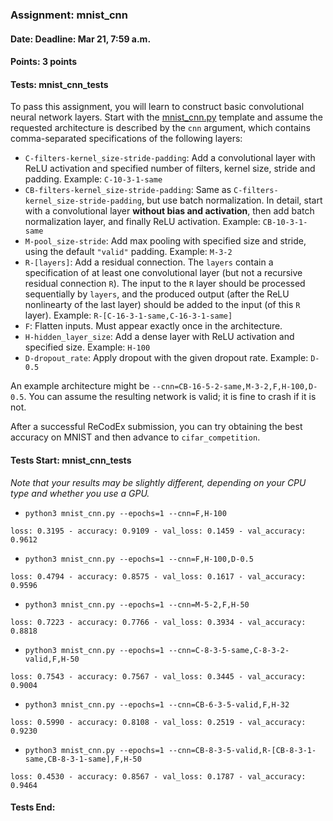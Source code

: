 ### Assignment: mnist_cnn
#### Date: Deadline: Mar 21, 7:59 a.m.
#### Points: 3 points
#### Tests: mnist_cnn_tests

To pass this assignment, you will learn to construct basic convolutional
neural network layers. Start with the
[mnist_cnn.py](https://github.com/ufal/npfl114/tree/master/labs/04/mnist_cnn.py)
template and assume the requested architecture is described by the `cnn`
argument, which contains comma-separated specifications of the following layers:
- `C-filters-kernel_size-stride-padding`: Add a convolutional layer with ReLU
  activation and specified number of filters, kernel size, stride and padding.
  Example: `C-10-3-1-same`
- `CB-filters-kernel_size-stride-padding`: Same as
  `C-filters-kernel_size-stride-padding`, but use batch normalization.
  In detail, start with a convolutional layer **without bias and activation**,
  then add batch normalization layer, and finally ReLU activation.
  Example: `CB-10-3-1-same`
- `M-pool_size-stride`: Add max pooling with specified size and stride, using
  the default `"valid"` padding.
  Example: `M-3-2`
- `R-[layers]`: Add a residual connection. The `layers` contain a specification
  of at least one convolutional layer (but not a recursive residual connection `R`).
  The input to the `R` layer should be processed sequentially by `layers`, and the
  produced output (after the ReLU nonlinearty of the last layer) should be added
  to the input (of this `R` layer).
  Example: `R-[C-16-3-1-same,C-16-3-1-same]`
- `F`: Flatten inputs. Must appear exactly once in the architecture.
- `H-hidden_layer_size`: Add a dense layer with ReLU activation and specified
  size. Example: `H-100`
- `D-dropout_rate`: Apply dropout with the given dropout rate. Example: `D-0.5`

An example architecture might be `--cnn=CB-16-5-2-same,M-3-2,F,H-100,D-0.5`.
You can assume the resulting network is valid; it is fine to crash if it is not.

After a successful ReCodEx submission, you can try obtaining the best accuracy
on MNIST and then advance to `cifar_competition`.

#### Tests Start: mnist_cnn_tests
_Note that your results may be slightly different, depending on your CPU type and whether you use a GPU._
- `python3 mnist_cnn.py --epochs=1 --cnn=F,H-100`
```
loss: 0.3195 - accuracy: 0.9109 - val_loss: 0.1459 - val_accuracy: 0.9612
```
- `python3 mnist_cnn.py --epochs=1 --cnn=F,H-100,D-0.5`
```
loss: 0.4794 - accuracy: 0.8575 - val_loss: 0.1617 - val_accuracy: 0.9596
```
- `python3 mnist_cnn.py --epochs=1 --cnn=M-5-2,F,H-50`
```
loss: 0.7223 - accuracy: 0.7766 - val_loss: 0.3934 - val_accuracy: 0.8818
```
- `python3 mnist_cnn.py --epochs=1 --cnn=C-8-3-5-same,C-8-3-2-valid,F,H-50`
```
loss: 0.7543 - accuracy: 0.7567 - val_loss: 0.3445 - val_accuracy: 0.9004
```
- `python3 mnist_cnn.py --epochs=1 --cnn=CB-6-3-5-valid,F,H-32`
```
loss: 0.5990 - accuracy: 0.8108 - val_loss: 0.2519 - val_accuracy: 0.9230
```
- `python3 mnist_cnn.py --epochs=1 --cnn=CB-8-3-5-valid,R-[CB-8-3-1-same,CB-8-3-1-same],F,H-50`
```
loss: 0.4530 - accuracy: 0.8567 - val_loss: 0.1787 - val_accuracy: 0.9464
```
#### Tests End:
